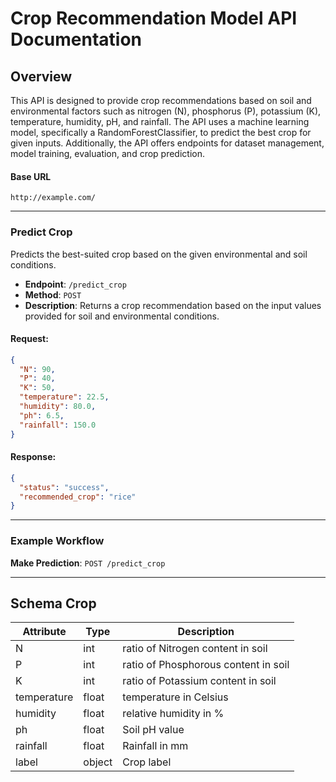 # Crop Recommendation Model API Documentation

## Overview

This API is designed to provide crop recommendations based on soil and environmental factors such as nitrogen (N), 
phosphorus (P), potassium (K), temperature, humidity, pH, and rainfall. The API uses a machine learning model, specifically 
a RandomForestClassifier, to predict the best crop for given inputs. Additionally, the API offers endpoints for dataset management,
model training, evaluation, and crop prediction.

#### Base URL

	http://example.com/

---
### **Predict Crop**

Predicts the best-suited crop based on the given environmental and soil conditions.

-   **Endpoint**: `/predict_crop`
-   **Method**: `POST`
-   **Description**: Returns a crop recommendation based on the input values provided for soil and environmental conditions.

#### **Request:**
```json
{
  "N": 90,
  "P": 40,
  "K": 50,
  "temperature": 22.5,
  "humidity": 80.0,
  "ph": 6.5,
  "rainfall": 150.0
}
```
#### **Response:**

```json
{
  "status": "success",
  "recommended_crop": "rice"
}
```
---

### **Example Workflow**

**Make Prediction**: `POST /predict_crop`

---


## Schema Crop

| Attribute   	| Type   	| Description                					        |
|-------------	|--------	|--------------------------------------	    |
| N           	    | int    		| ratio of Nitrogen content in soil    	|
| P                   	| int    		| ratio of Phosphorous content in soil |
| K                	| int    		| ratio of Potassium content in soil   	|
| temperature | float  	| temperature in Celsius        	|
| humidity    	| float  	| relative humidity in %               			|
| ph          		| float  	| Soil pH value           			      	|
| rainfall   	 	| float  	| Rainfall in mm                   			    	|
| label    		   	| object 	| Crop label                              						       	|


